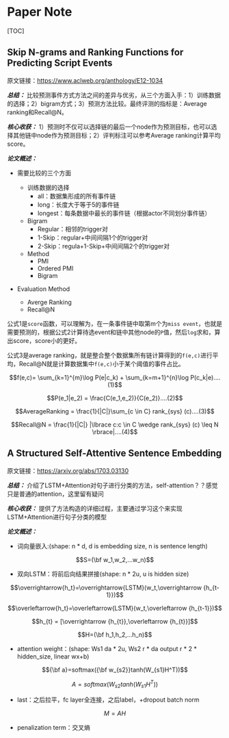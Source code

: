 # Paper Note

[TOC]

## Skip N-grams and Ranking Functions for Predicting Script Events

原文链接：https://www.aclweb.org/anthology/E12-1034

***总结：*** 比较预测事件方式方法之间的差异与优劣，从三个方面入手：1）训练数据的选择；2）bigram方式；3）预测方法比较。最终评测的指标是：Average ranking和Recall@N。

***核心收获：*** 1）预测时不仅可以选择链的最后一个node作为预测目标，也可以选择其他链中node作为预测目标；2）评判标注可以参考Average ranking计算平均score。

***论文概述：*** 
* 需要比较的三个方面
    * 训练数据的选择
        * all：数据集形成的所有事件链
        * long：长度大于等于5的事件链
        * longest：每条数据中最长的事件链（根据actor不同划分事件链）
    * Bigram
        * Regular：相邻的trigger对
        * 1-Skip：regular+中间间隔1个的trigger对
        * 2-Skip：regula+1-Skip+中间间隔2个的trigger对
    * Method
        * PMI
        * Ordered PMI
        * Bigram

* Evaluation Method
    * Averge Ranking
    * Recall@N

公式1是```score```函数，可以理解为，在一条事件链中取第m个为```miss event```，也就是需要预测的，根据公式2计算待选event和链中其他node的```P```值，然后```log```求和，算出score，score小的更好。

公式3是average ranking，就是整合整个数据集所有链计算得到的```f(e,c)```进行平均，Recall@N就是计算数据集中```f(e,c)```小于某个阈值的事件占比。


```math
f(e,c)= \sum_{k=1}^{m}\log P(e|c_k) + \sum_{k=m+1}^{n}\log P(c_k|e)....(1)
```
```math
P(e_1|e_2) = \frac{C(e_1,e_2)}{C(e_2)}....(2)
```
```math
AverageRanking = \frac{1}{|C|}\sum_{c \in C} rank_{sys} (c)....(3)
```
```math
Recall@N = \frac{1}{|C|} |\lbrace c:c \in C \wedge rank_{sys} (c) \leq N \rbrace|....(4)
```


## A Structured Self-Attentive Sentence Embedding

原文链接：https://arxiv.org/abs/1703.03130

***总结：*** 介绍了LSTM+Attention对句子进行分类的方法，self-attention？？感觉只是普通的attention，这里留有疑问

***核心收获：*** 提供了方法构造的详细过程，主要通过学习这个来实现LSTM+Attention进行句子分类的模型

***论文概述：***

* 词向量嵌入:(shape: n * d, d is embedding size, n is sentence length)
```math
S=(\bf w_1,w_2,...w_n)
```
* 双向LSTM：将前后向结果拼接(shape: n * 2u, u is hidden size)
```math
\overrightarrow{h_t}=\overrightarrow{LSTM}(w_t,\overrightarrow {h_{t-1}})
```
```math
\overleftarrow{h_t}=\overleftarrow{LSTM}(w_t,\overleftarrow {h_{t-1}})
```
```math
h_{t} = [\overrightarrow {h_{t}},\overleftarrow {h_{t}}]
```
```math
H=(\bf h_1,h_2,...h_n)
```
* attention weight：(shape: Ws1 da * 2u, Ws2 r * da  output r * 2 * hidden_size, linear wx+b)
```math
{\bf a}=softmax({\bf w_{s2}}tanh(W_{s1}H^T))
```
```math
A=softmax({ W_{s2}}tanh(W_{s1}H^T))
```
* last：之后拉平，fc layer全连接，之后label，+dropout batch norm
```math
M=AH
```
* penalization term：交叉熵
